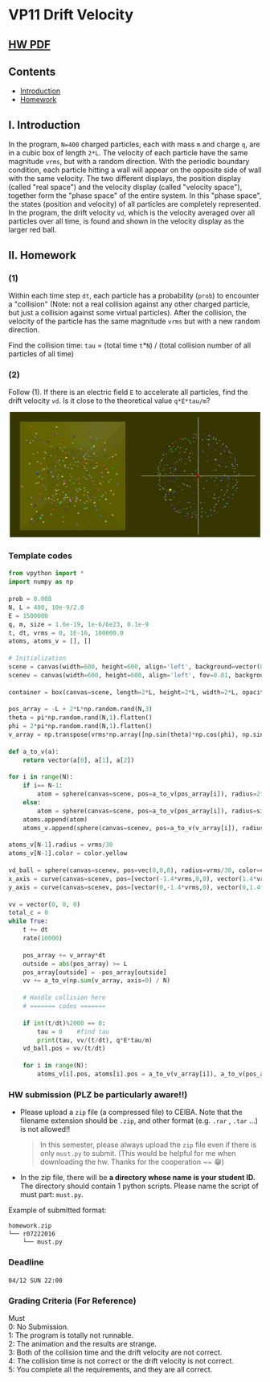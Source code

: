 # VP11 Drift Velocity

## [HW PDF](https://drive.google.com/file/d/1pgzm50d1QOlHIQUmgBf3J94hOcN4HZHY/view?fbclid=IwAR2lNUibuf7qbFBMZVWwgEb2wuqETpLbTOaSDRswdGGpi-Wg3M2te6952I4)

## Contents  

+ [Introduction](#i-introduction)  
+ [Homework](#ii-homework)  

## I. Introduction

In the program, `N=400` charged particles, each with mass `m` and charge `q`, are in a cubic box of length `2*L`. The velocity of each particle have the same magnitude `vrms`, but with a random direction. With the periodic boundary condition, each particle hitting a wall will appear on the opposite side of wall with the same velocity. The two different displays, the position display (called "real space") and the velocity display (called "velocity space"), together form the "phase space" of the entire system. In this "phase space", the states (position and velocity) of all particles are completely represented. In the program, the drift velocity `vd`, which is the velocity averaged over all particles over all time, is found and shown in the velocity display as the larger red ball.

## II. Homework

### (1)

Within each time step `dt`, each particle has a probability (`prob`) to encounter a "collision" (Note: not a real collision against any other charged particle, but just a collision against some virtual particles). After the collision, the velocity of the particle has the same magnitude `vrms` but with a new random direction.

Find the collision time: `tau` = (total time `t`*`N`) / (total collision number of all particles of all time)

### (2)

Follow (1). If there is an electric field `E` to accelerate all particles, find the drift velocity `vd`. Is it close to the theoretical value `q*E*tau/m`?

<img width="520" height="250" src="../graph/hw2.png"/> 

### Template codes

```python
from vpython import *
import numpy as np

prob = 0.008
N, L = 400, 10e-9/2.0
E = 1500000
q, m, size = 1.6e-19, 1e-6/6e23, 0.1e-9
t, dt, vrms = 0, 1E-16, 100000.0
atoms, atoms_v = [], []

# Initialization
scene = canvas(width=600, height=600, align='left', background=vector(0.2,0.2,0))
scenev = canvas(width=600, height=600, align='left', fov=0.01, background=vector(0.2,0.2,0))

container = box(canvas=scene, length=2*L, height=2*L, width=2*L, opacity=0.2, color=color.yellow )

pos_array = -L + 2*L*np.random.rand(N,3)
theta = pi*np.random.rand(N,1).flatten()
phi = 2*pi*np.random.rand(N,1).flatten()
v_array = np.transpose(vrms*np.array([np.sin(theta)*np.cos(phi), np.sin(theta)*np.sin(phi), np.cos(theta)]))

def a_to_v(a):
    return vector(a[0], a[1], a[2])

for i in range(N):
    if i== N-1:
        atom = sphere(canvas=scene, pos=a_to_v(pos_array[i]), radius=2*size, color=color.yellow)
    else:
        atom = sphere(canvas=scene, pos=a_to_v(pos_array[i]), radius=size, color=a_to_v(np.random.rand(3,1)))
    atoms.append(atom)
    atoms_v.append(sphere(canvas=scenev, pos=a_to_v(v_array[i]), radius=vrms/70, color=a_to_v(np.random.rand(3,1))))

atoms_v[N-1].radius = vrms/30
atoms_v[N-1].color = color.yellow

vd_ball = sphere(canvas=scenev, pos=vec(0,0,0), radius=vrms/30, color=color.red)
x_axis = curve(canvas=scenev, pos=[vector(-1.4*vrms,0,0), vector(1.4*vrms,0,0)], radius=vrms/200)
y_axis = curve(canvas=scenev, pos=[vector(0,-1.4*vrms,0), vector(0,1.4*vrms,0)], radius=vrms/200)

vv = vector(0, 0, 0)
total_c = 0
while True:
    t += dt
    rate(10000)
    
    pos_array += v_array*dt
    outside = abs(pos_array) >= L
    pos_array[outside] = -pos_array[outside]
    vv += a_to_v(np.sum(v_array, axis=0) / N)
    
    # Handle collision here
    # ======= codes =======
    
    if int(t/dt)%2000 == 0:
        tau = 0    #find tau
        print(tau, vv/(t/dt), q*E*tau/m)
    vd_ball.pos = vv/(t/dt)

    for i in range(N):
        atoms_v[i].pos, atoms[i].pos = a_to_v(v_array[i]), a_to_v(pos_array[i])

```

### HW submission (PLZ be particularly aware!!)

+ Please upload a `zip` file (a compressed file) to CEIBA. Note that the filename extension should be `.zip`, and other format (e.g. `.rar` , `.tar` ...) is not allowed!!  
	> In this semester, please always upload the `zip` file even if there is only `must.py` to submit. (This would be helpful for me when downloading the hw. Thanks for the cooperation \~\~ :grin:)  

+ In the zip file, there will be **a directory whose name is your student ID.** The directory should contain 1 python scripts. Please name the script of must part: `must.py`.  


Example of submitted format: 
```
homework.zip
└── r07222016
    └── must.py
```

### Deadline
`04/12 SUN 22:00`  

### Grading Criteria (For Reference)    
Must  
0: No Submission.  
1: The program is totally not runnable.  
2: The animation and the results are strange.  
3: Both of the collision time and the drift velocity are not correct.  
4: The collision time is not correct or the drift velocity is not correct.  
5: You complete all the requirements, and they are all correct.  
